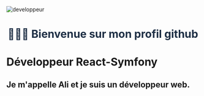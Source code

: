![developpeur](https://user-images.githubusercontent.com/27373255/130367636-a30bb816-783c-490a-ac8a-b70ebb2de271.gif)
<h1 align=center style="color:#1e2f45"> 🙋🏻‍♂️  Bienvenue sur mon profil github </h1>

# Développeur React-Symfony

## Je m'appelle Ali et je suis un développeur web.
